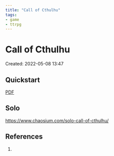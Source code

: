 ```yaml
---
title: "Call of Cthulhu"
tags:
- game
- ttrpg
---
```


# Call of Cthulhu
Created: 2022-05-08 13:47  

## Quickstart  

[PDF](https://www.chaosium.com/content/FreePDFs/CoC/CHA23131%20Call%20of%20Cthulhu%207th%20Edition%20Quick-Start%20Rules.pdf)

## Solo  

https://www.chaosium.com/solo-call-of-cthulhu/


## References
1. 

